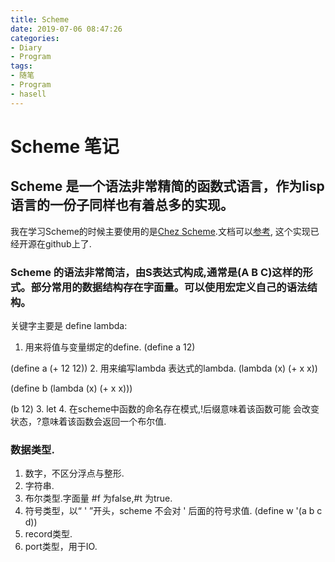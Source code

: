 ```yaml
---
title: Scheme
date: 2019-07-06 08:47:26
categories:
- Diary
- Program
tags:
- 随笔
- Program
- hasell
---
```

# Scheme 笔记
## Scheme 是一个语法非常精简的函数式语言，作为lisp 语言的一份子同样也有着总多的实现。
我在学习Scheme的时候主要使用的是[Chez Scheme](https://github.com/cisco/ChezScheme.git).文档可以[参考](https://www.scheme.com/tspl4/),
这个实现已经开源在github上了.
### Scheme 的语法非常简洁，由S表达式构成,通常是(A B C)这样的形式。部分常用的数据结构存在字面量。可以使用宏定义自己的语法结构。
关键字主要是 define lambda:
1. 用来将值与变量绑定的define.
(define a 12)

(define a (+ 12 12))
2. 用来编写lambda 表达式的lambda.
(lambda (x) (+ x x))

(define b (lambda (x) (+ x x)))

(b 12)
3. let
4. 在scheme中函数的命名存在模式,!后缀意味着该函数可能
会改变状态，?意味着该函数会返回一个布尔值.
### 数据类型.
1. 数字，不区分浮点与整形.
2. 字符串.
3. 布尔类型.字面量 #f 为false,#t 为true.
4. 符号类型，以“ ' ”开头，scheme 不会对 ' 后面的符号求值.
(define w '(a b c d))
5. record类型.
6. port类型，用于IO.